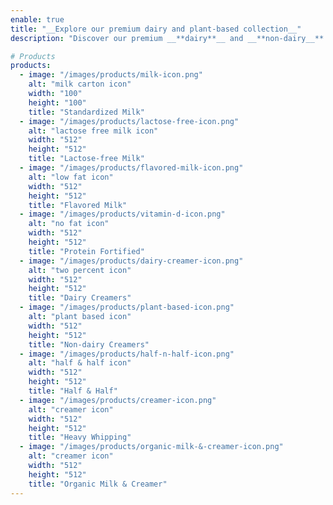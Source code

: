 ```yaml
---
enable: true
title: "__Explore our premium dairy and plant-based collection__"
description: "Discover our premium __**dairy**__ and __**non-dairy__** selections, all crafted to meet exceptional **quality** standards."

# Products
products:
  - image: "/images/products/milk-icon.png"
    alt: "milk carton icon"
    width: "100"
    height: "100"
    title: "Standardized Milk"
  - image: "/images/products/lactose-free-icon.png"
    alt: "lactose free milk icon"
    width: "512"
    height: "512"
    title: "Lactose-free Milk"
  - image: "/images/products/flavored-milk-icon.png"
    alt: "low fat icon"
    width: "512"
    height: "512"
    title: "Flavored Milk"
  - image: "/images/products/vitamin-d-icon.png"
    alt: "no fat icon"
    width: "512"
    height: "512"
    title: "Protein Fortified"
  - image: "/images/products/dairy-creamer-icon.png"
    alt: "two percent icon"
    width: "512"
    height: "512"
    title: "Dairy Creamers"
  - image: "/images/products/plant-based-icon.png"
    alt: "plant based icon"
    width: "512"
    height: "512"
    title: "Non-dairy Creamers"
  - image: "/images/products/half-n-half-icon.png"
    alt: "half & half icon"
    width: "512"
    height: "512"
    title: "Half & Half"
  - image: "/images/products/creamer-icon.png"
    alt: "creamer icon"
    width: "512"
    height: "512"
    title: "Heavy Whipping"
  - image: "/images/products/organic-milk-&-creamer-icon.png"
    alt: "creamer icon"
    width: "512"
    height: "512"
    title: "Organic Milk & Creamer"
---
```

